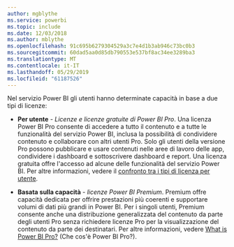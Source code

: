 ```yaml
---
author: mgblythe
ms.service: powerbi
ms.topic: include
ms.date: 12/03/2018
ms.author: mblythe
ms.openlocfilehash: 91c695b6279304529a3c7e4d1b3ab946c73bc0b3
ms.sourcegitcommit: 60dad5aa0d85db790553e537bf8ac34ee3289ba3
ms.translationtype: MT
ms.contentlocale: it-IT
ms.lasthandoff: 05/29/2019
ms.locfileid: "61187526"
---
```

Nel servizio Power BI gli utenti hanno determinate capacità in base a due tipi di licenze:

* **Per utente** - *Licenze e licenze gratuite di Power BI Pro*. Una licenza Power BI Pro consente di accedere a tutto il contenuto e a tutte le funzionalità del servizio Power BI, inclusa la possibilità di condividere contenuto e collaborare con altri utenti Pro. Solo gli utenti della versione Pro possono pubblicare e usare contenuti nelle aree di lavoro delle app, condividere i dashboard e sottoscrivere dashboard e report. Una licenza gratuita offre l'accesso ad alcune delle funzionalità del servizio Power BI. Per altre informazioni, vedere il [confronto tra i tipi di licenza per utente](../service-features-license-type.md#per-user-license-type-comparison).

* **Basata sulla capacità** - *licenze Power BI Premium*. Premium offre capacità dedicata per offrire prestazioni più coerenti e supportare volumi di dati più grandi in Power BI. Per i singoli utenti, Premium consente anche una distribuzione generalizzata del contenuto da parte degli utenti Pro senza richiedere licenze Pro per la visualizzazione del contenuto da parte dei destinatari. Per altre informazioni, vedere [What is Power BI Pro?](../service-premium-what-is.md) (Che cos'è Power BI Pro?).